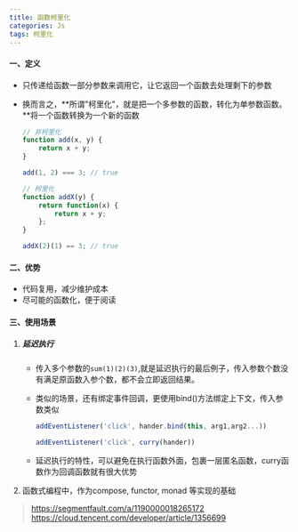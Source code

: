 ```yaml
---
title: 函数柯里化
categories: Js
tags: 柯里化
---
```


#### 一、定义

- 只传递给函数一部分参数来调用它，让它返回一个函数去处理剩下的参数

- 换而言之，**所谓"柯里化"，就是把一个多参数的函数，转化为单参数函数。**将一个函数转换为一个新的函数

  ```js
  // 非柯里化
  function add(x, y) {
      return x + y;
  }
  
  add(1, 2) === 3; // true
  
  // 柯里化
  function addX(y) {
      return function(x) {
          return x + y;
      };
  }
  
  addX(2)(1) == 3; // true
  ```

<!-- more -->

#### 二、优势

- 代码复用，减少维护成本
- 尽可能的函数化，便于阅读


#### 三、使用场景

1. ##### 延迟执行

   - 传入多个参数的`sum(1)(2)(3)`,就是延迟执行的最后例子，传入参数个数没有满足原函数入参个数，都不会立即返回结果。

   - 类似的场景，还有绑定事件回调，更使用bind()方法绑定上下文，传入参数类似

     ```js
     addEventListener('click', hander.bind(this, arg1,arg2...))
     
     addEventListener('click', curry(hander)) 
     ```

   - 延迟执行的特性，可以避免在执行函数外面，包裹一层匿名函数，curry函数作为回调函数就有很大优势

2. 函数式编程中，作为compose, functor, monad 等实现的基础

> https://segmentfault.com/a/1190000018265172
> https://cloud.tencent.com/developer/article/1356699
